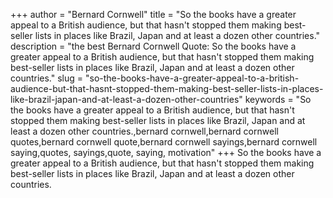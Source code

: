 +++
author = "Bernard Cornwell"
title = "So the books have a greater appeal to a British audience, but that hasn't stopped them making best-seller lists in places like Brazil, Japan and at least a dozen other countries."
description = "the best Bernard Cornwell Quote: So the books have a greater appeal to a British audience, but that hasn't stopped them making best-seller lists in places like Brazil, Japan and at least a dozen other countries."
slug = "so-the-books-have-a-greater-appeal-to-a-british-audience-but-that-hasnt-stopped-them-making-best-seller-lists-in-places-like-brazil-japan-and-at-least-a-dozen-other-countries"
keywords = "So the books have a greater appeal to a British audience, but that hasn't stopped them making best-seller lists in places like Brazil, Japan and at least a dozen other countries.,bernard cornwell,bernard cornwell quotes,bernard cornwell quote,bernard cornwell sayings,bernard cornwell saying,quotes, sayings,quote, saying, motivation"
+++
So the books have a greater appeal to a British audience, but that hasn't stopped them making best-seller lists in places like Brazil, Japan and at least a dozen other countries.
